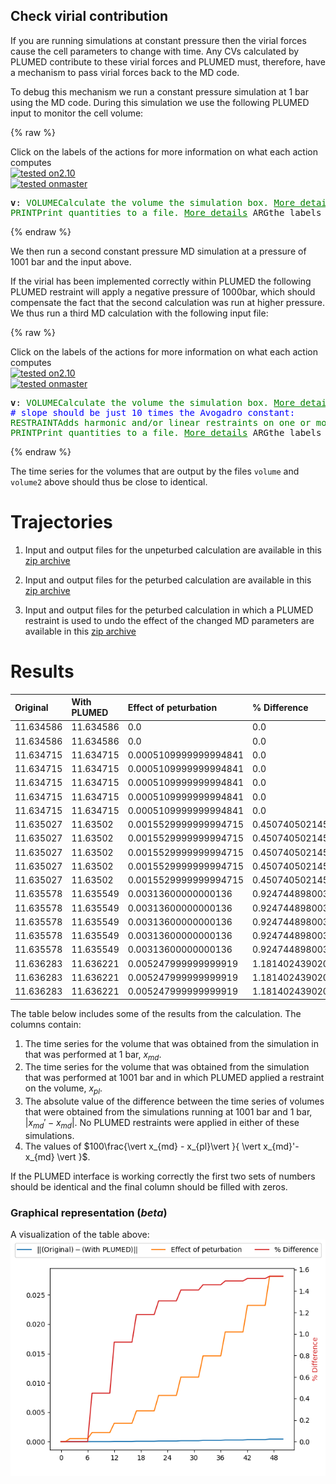 Check virial contribution
-------------------------

If you are running simulations at constant pressure then the virial forces cause the cell parameters 
to change with time.  Any CVs calculated by PLUMED contribute to these virial forces and PLUMED must,
therefore, have a mechanism to pass virial forces back to the MD code. 

To debug this mechanism we run a constant pressure simulation at 1 bar using the MD code.  During this simulation
we use the following PLUMED input to monitor the cell volume:

{% raw %}
<div class="plumedInputContainer">
<div class="plumedpreheader">
<div class="headerInfo" id="value_details_working1.dat"> Click on the labels of the actions for more information on what each action computes </div>
<div class="containerBadge">
<div class="headerBadge"><a href="working1.dat.plumed.stderr"><img src="https://img.shields.io/badge/2.10-passing-green.svg" alt="tested on2.10" /></a></div>
<div class="headerBadge"><a href="working1.dat.plumed_master.stderr"><img src="https://img.shields.io/badge/master-passing-green.svg" alt="tested onmaster" /></a></div>
</div>
</div>
<pre class="plumedlisting">
<b name="working1.datv" onclick='showPath("working1.dat","working1.datv","working1.datv","black")'>v</b><span style="display:none;" id="working1.datv">The VOLUME action with label <b>v</b> calculates the following quantities:<table  align="center" frame="void" width="95%" cellpadding="5%"><tr><td width="5%"><b> Quantity </b>  </td><td width="5%"><b> Type </b>  </td><td><b> Description </b> </td></tr><tr><td width="5%">v</td><td width="5%"><font color="black">scalar</font></td><td>the volume of simulation box</td></tr></table></span>: <span class="plumedtooltip" style="color:green">VOLUME<span class="right">Calculate the volume the simulation box. <a href="https://www.plumed.org/doc-master/user-doc/html/VOLUME" style="color:green">More details</a><i></i></span></span>
<span class="plumedtooltip" style="color:green">PRINT<span class="right">Print quantities to a file. <a href="https://www.plumed.org/doc-master/user-doc/html/PRINT" style="color:green">More details</a><i></i></span></span> <span class="plumedtooltip">ARG<span class="right">the labels of the values that you would like to print to the file<i></i></span></span>=<b name="working1.datv">v</b> <span class="plumedtooltip">FILE<span class="right">the name of the file on which to output these quantities<i></i></span></span>=volume
</pre></div>

 {% endraw %} 

We then run a second constant pressure MD simulation at a pressure of 1001 bar and the input above.

If the virial has been implemented correctly within PLUMED the following PLUMED restraint will apply a negative pressure of 1000bar, which should compensate the fact that the
second calculation was run at higher pressure.  We thus run a third MD calculation with the following input file:

{% raw %}
<div class="plumedInputContainer">
<div class="plumedpreheader">
<div class="headerInfo" id="value_details_working2.dat"> Click on the labels of the actions for more information on what each action computes </div>
<div class="containerBadge">
<div class="headerBadge"><a href="working2.dat.plumed.stderr"><img src="https://img.shields.io/badge/2.10-passing-green.svg" alt="tested on2.10" /></a></div>
<div class="headerBadge"><a href="working2.dat.plumed_master.stderr"><img src="https://img.shields.io/badge/master-passing-green.svg" alt="tested onmaster" /></a></div>
</div>
</div>
<pre class="plumedlisting">
<b name="working2.datv" onclick='showPath("working2.dat","working2.datv","working2.datv","black")'>v</b><span style="display:none;" id="working2.datv">The VOLUME action with label <b>v</b> calculates the following quantities:<table  align="center" frame="void" width="95%" cellpadding="5%"><tr><td width="5%"><b> Quantity </b>  </td><td width="5%"><b> Type </b>  </td><td><b> Description </b> </td></tr><tr><td width="5%">v</td><td width="5%"><font color="black">scalar</font></td><td>the volume of simulation box</td></tr></table></span>: <span class="plumedtooltip" style="color:green">VOLUME<span class="right">Calculate the volume the simulation box. <a href="https://www.plumed.org/doc-master/user-doc/html/VOLUME" style="color:green">More details</a><i></i></span></span> 
<span style="color:blue" class="comment"># slope should be just 10 times the Avogadro constant:</span>
<span class="plumedtooltip" style="color:green">RESTRAINT<span class="right">Adds harmonic and/or linear restraints on one or more variables. <a href="https://www.plumed.org/doc-master/user-doc/html/RESTRAINT" style="color:green">More details</a><i></i></span></span> <span class="plumedtooltip">AT<span class="right">the position of the restraint<i></i></span></span>=0.0 <span class="plumedtooltip">ARG<span class="right">the values the harmonic restraint acts upon<i></i></span></span>=<b name="working2.datv">v</b> <span class="plumedtooltip">SLOPE<span class="right"> specifies that the restraint is linear and what the values of the force constants on each of the variables are<i></i></span></span>=-60.2214129
<span style="display:none;" id="working2.dat">The RESTRAINT action with label <b></b> calculates the following quantities:<table  align="center" frame="void" width="95%" cellpadding="5%"><tr><td width="5%"><b> Quantity </b>  </td><td><b> Description </b> </td></tr><tr><td width="5%">.bias</td><td>the instantaneous value of the bias potential</td></tr><tr><td width="5%">.force2</td><td>the instantaneous value of the squared force due to this bias potential</td></tr></table></span><span class="plumedtooltip" style="color:green">PRINT<span class="right">Print quantities to a file. <a href="https://www.plumed.org/doc-master/user-doc/html/PRINT" style="color:green">More details</a><i></i></span></span> <span class="plumedtooltip">ARG<span class="right">the labels of the values that you would like to print to the file<i></i></span></span>=<b name="working2.datv">v</b> <span class="plumedtooltip">FILE<span class="right">the name of the file on which to output these quantities<i></i></span></span>=volume2
</pre></div>

 {% endraw %} 

The time series for the volumes that are output by the files `volume` and `volume2` above should thus be close to identical. 

# Trajectories

 1. Input and output files for the unpeturbed calculation are available in this [zip archive](virial1_master.zip)

 2. Input and output files for the peturbed calculation are available in this [zip archive](virial3_master.zip)

 3. Input and output files for the peturbed calculation in which a PLUMED restraint is used to undo the effect of the changed MD parameters are available in this [zip archive](virial2_master.zip)


# Results

| Original | With PLUMED | Effect of peturbation | % Difference | 
|:-------------|:--------------|:--------------|:--------------| 
| 11.634586 | 11.634586 | 0.0 | 0.0 |
| 11.634586 | 11.634586 | 0.0 | 0.0 |
| 11.634715 | 11.634715 | 0.0005109999999994841 | 0.0 |
| 11.634715 | 11.634715 | 0.0005109999999994841 | 0.0 |
| 11.634715 | 11.634715 | 0.0005109999999994841 | 0.0 |
| 11.634715 | 11.634715 | 0.0005109999999994841 | 0.0 |
| 11.634715 | 11.634715 | 0.0005109999999994841 | 0.0 |
| 11.635027 | 11.63502 | 0.0015529999999994715 | 0.4507405021452861 |
| 11.635027 | 11.63502 | 0.0015529999999994715 | 0.4507405021452861 |
| 11.635027 | 11.63502 | 0.0015529999999994715 | 0.4507405021452861 |
| 11.635027 | 11.63502 | 0.0015529999999994715 | 0.4507405021452861 |
| 11.635027 | 11.63502 | 0.0015529999999994715 | 0.4507405021452861 |
| 11.635578 | 11.635549 | 0.00313600000000136 | 0.9247448980030757 |
| 11.635578 | 11.635549 | 0.00313600000000136 | 0.9247448980030757 |
| 11.635578 | 11.635549 | 0.00313600000000136 | 0.9247448980030757 |
| 11.635578 | 11.635549 | 0.00313600000000136 | 0.9247448980030757 |
| 11.635578 | 11.635549 | 0.00313600000000136 | 0.9247448980030757 |
| 11.636283 | 11.636221 | 0.005247999999999919 | 1.181402439020301 |
| 11.636283 | 11.636221 | 0.005247999999999919 | 1.181402439020301 |
| 11.636283 | 11.636221 | 0.005247999999999919 | 1.181402439020301 |


The table below includes some of the results from the calculation.  The columns contain:

1. The time series for the volume that was obtained from the simulation in that was performed at 1 bar, $x_{md}$.
2. The time series for the volume that was obtained from the simulation that was performed at 1001 bar and in which PLUMED applied a restraint on the volume, $x_{pl}$.
3. The absolute value of the difference between the time series of volumes that were obtained from the simulations running at 1001 bar and 1 bar, $\vert x_{md}'-x_{md}\vert$.  No PLUMED restraints were applied in either of these simulations.
4. The values of $100\frac{\vert x_{md} - x_{pl}\vert }{ \vert x_{md}'-x_{md} \vert }$.

If the PLUMED interface is working correctly the first two sets of numbers should be identical and the final column should be filled with zeros.

### Graphical representation (_beta_)
A visualization of the table above:  
![virial_master](./virial_master.png)
